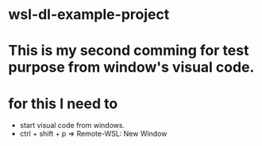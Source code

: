 # wsl-dl-example-project
# This is my second comming for test purpose from window's visual code. 
# for this I need to 
- start visual code from windows. 
- ctrl + shift + p => Remote-WSL: New Window

